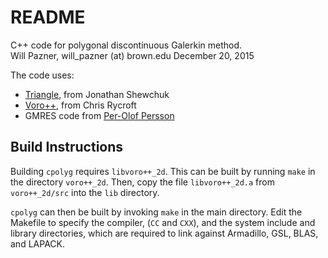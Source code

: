 # README #

C++ code for polygonal discontinuous Galerkin method.  
Will Pazner, will_pazner (at) brown.edu
December 20, 2015

The code uses:

- [Triangle](https://www.cs.cmu.edu/~quake/triangle.html), from Jonathan Shewchuk
- [Voro++](http://math.lbl.gov/voro++/), from Chris Rycroft
- GMRES code from [Per-Olof Persson](http://persson.berkeley.edu)

## Build Instructions

Building `cpolyg` requires `libvoro++_2d`. This can be built by running `make` in the 
directory `voro++_2d`. Then, copy the file `libvoro++_2d.a` from `voro++_2d/src` into 
the `lib` directory.

`cpolyg` can then be built by invoking `make` in the main directory. Edit the Makefile 
to specify the compiler, (`CC` and `CXX`), and the system include and library 
directories, which are required to link against Armadillo, GSL, BLAS, and LAPACK.